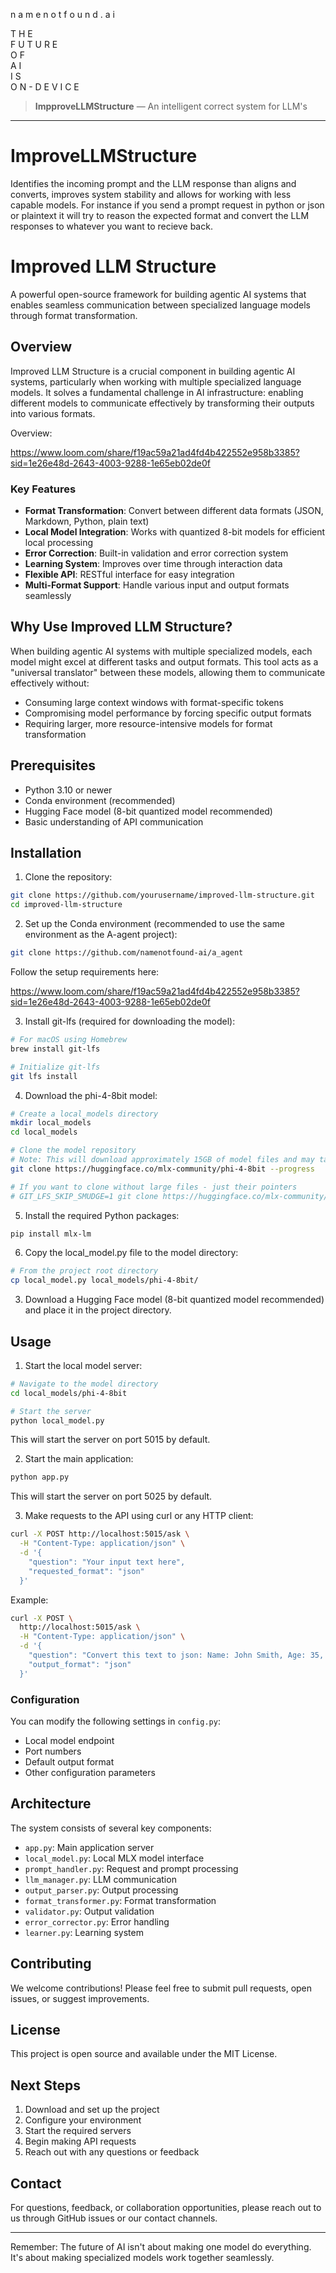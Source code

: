 
 n a m e n o t f o u n d . a i            

 T H E      
 F U T U R E      
 O F      
 A I      
 I S     
 O N - D E V I C E                     


> **ImpproveLLMStructure** — An intelligent correct system for LLM's

---



# ImproveLLMStructure
Identifies the incoming prompt and the LLM response than aligns and converts, improves system stability and allows for working with less capable models. 
For instance if you send a prompt request in python or json or plaintext it will try to reason the expected format and convert the LLM responses to whatever you want to recieve back.

# Improved LLM Structure

A powerful open-source framework for building agentic AI systems that enables seamless communication between specialized language models through format transformation.

## Overview

Improved LLM Structure is a crucial component in building agentic AI systems, particularly when working with multiple specialized language models. It solves a fundamental challenge in AI infrastructure: enabling different models to communicate effectively by transforming their outputs into various formats.

Overview:

[https://www.loom.com/share/f19ac59a21ad4fd4b422552e958b3385?sid=1e26e48d-2643-4003-9288-1e65eb02de0f
](https://www.loom.com/share/ffd58ea942ef4cbcabfc6df6107cbac4?sid=efca057c-6e78-4080-994b-a961e245d75e)

### Key Features

- **Format Transformation**: Convert between different data formats (JSON, Markdown, Python, plain text)
- **Local Model Integration**: Works with quantized 8-bit models for efficient local processing
- **Error Correction**: Built-in validation and error correction system
- **Learning System**: Improves over time through interaction data
- **Flexible API**: RESTful interface for easy integration
- **Multi-Format Support**: Handle various input and output formats seamlessly

## Why Use Improved LLM Structure?

When building agentic AI systems with multiple specialized models, each model might excel at different tasks and output formats. This tool acts as a "universal translator" between these models, allowing them to communicate effectively without:

- Consuming large context windows with format-specific tokens
- Compromising model performance by forcing specific output formats
- Requiring larger, more resource-intensive models for format transformation

## Prerequisites

- Python 3.10 or newer
- Conda environment (recommended)
- Hugging Face model (8-bit quantized model recommended)
- Basic understanding of API communication

## Installation

1. Clone the repository:
```bash
git clone https://github.com/yourusername/improved-llm-structure.git
cd improved-llm-structure
```

2. Set up the Conda environment (recommended to use the same environment as the A-agent project):
```bash
git clone https://github.com/namenotfound-ai/a_agent
```
Follow the setup requirements here:

https://www.loom.com/share/f19ac59a21ad4fd4b422552e958b3385?sid=1e26e48d-2643-4003-9288-1e65eb02de0f

3. Install git-lfs (required for downloading the model):
```bash
# For macOS using Homebrew
brew install git-lfs

# Initialize git-lfs
git lfs install
```

4. Download the phi-4-8bit model:
```bash
# Create a local_models directory
mkdir local_models
cd local_models

# Clone the model repository
# Note: This will download approximately 15GB of model files and may take several minutes
git clone https://huggingface.co/mlx-community/phi-4-8bit --progress

# If you want to clone without large files - just their pointers
# GIT_LFS_SKIP_SMUDGE=1 git clone https://huggingface.co/mlx-community/phi-4-8bit
```

5. Install the required Python packages:
```bash
pip install mlx-lm
```

6. Copy the local_model.py file to the model directory:
```bash
# From the project root directory
cp local_model.py local_models/phi-4-8bit/
```

3. Download a Hugging Face model (8-bit quantized model recommended) and place it in the project directory.

## Usage

1. Start the local model server:
```bash
# Navigate to the model directory
cd local_models/phi-4-8bit

# Start the server
python local_model.py
```
This will start the server on port 5015 by default.

2. Start the main application:
```bash
python app.py
```
This will start the server on port 5025 by default.

3. Make requests to the API using curl or any HTTP client:
```bash
curl -X POST http://localhost:5015/ask \
  -H "Content-Type: application/json" \
  -d '{
    "question": "Your input text here",
    "requested_format": "json"
  }'
```
Example:
```bash
curl -X POST \
  http://localhost:5015/ask \
  -H "Content-Type: application/json" \
  -d '{
    "question": "Convert this text to json: Name: John Smith, Age: 35, Occupation: Software Engineer, Skills: Python, JavaScript, SQL",
    "output_format": "json"
  }'
```


### Configuration

You can modify the following settings in `config.py`:
- Local model endpoint
- Port numbers
- Default output format
- Other configuration parameters

## Architecture

The system consists of several key components:

- `app.py`: Main application server
- `local_model.py`: Local MLX model interface
- `prompt_handler.py`: Request and prompt processing
- `llm_manager.py`: LLM communication
- `output_parser.py`: Output processing
- `format_transformer.py`: Format transformation
- `validator.py`: Output validation
- `error_corrector.py`: Error handling
- `learner.py`: Learning system

## Contributing

We welcome contributions! Please feel free to submit pull requests, open issues, or suggest improvements.

## License

This project is open source and available under the MIT License.

## Next Steps

1. Download and set up the project
2. Configure your environment
3. Start the required servers
4. Begin making API requests
5. Reach out with any questions or feedback

## Contact

For questions, feedback, or collaboration opportunities, please reach out to us through GitHub issues or our contact channels.

---

Remember: The future of AI isn't about making one model do everything. It's about making specialized models work together seamlessly.
